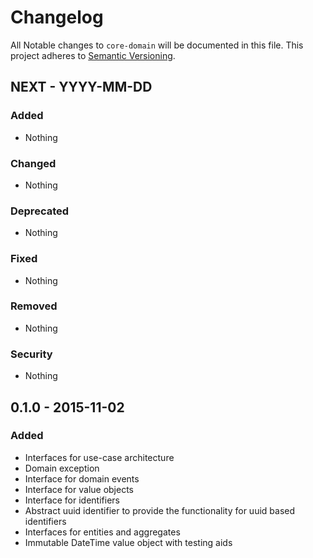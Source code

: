 # Changelog

All Notable changes to `core-domain` will be documented in this file.
This project adheres to [Semantic Versioning](http://semver.org/).

## NEXT - YYYY-MM-DD

### Added
- Nothing

### Changed
- Nothing

### Deprecated
- Nothing

### Fixed
- Nothing

### Removed
- Nothing

### Security
- Nothing

## 0.1.0 - 2015-11-02

### Added
- Interfaces for use-case architecture
- Domain exception
- Interface for domain events
- Interface for value objects
- Interface for identifiers
- Abstract uuid identifier to provide the functionality for uuid based identifiers
- Interfaces for entities and aggregates
- Immutable DateTime value object with testing aids
